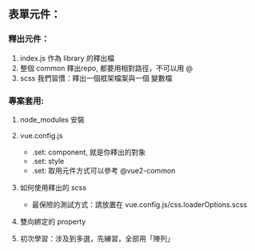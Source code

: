 

## 表單元件：

### 釋出元件：
1. index.js 作為 library 的釋出檔
2. 整個 common 釋出repo, 都要用相對路徑，不可以用 @
3. scss 我們習慣：釋出一個框架檔案與一個 變數檔

### 專案套用:

1. node_modules 安裝
2. vue.config.js
    -  .set: component, 就是你釋出的對象
    -  .set: style
    -  .set: 取用元件方式可以參考 @vue2-common

3. 如何使用釋出的 scss
    - 最保險的測試方式：請放置在 vue.config.js/css.loaderOptions.scss


1. 雙向綁定的 property
2. 初次學習：涉及到多選，先練習，全部用「陣列」